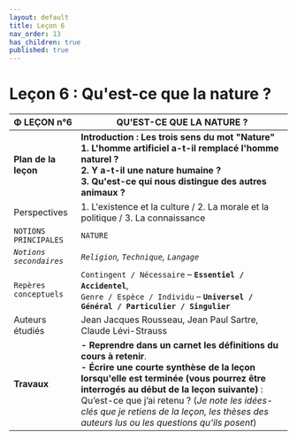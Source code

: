 ```yaml
---
layout: default
title: Leçon 6
nav_order: 13
has_children: true
published: true
---
```


# Leçon 6 : Qu'est-ce que la nature ?

| Φ LEÇON n°6             | QU'EST-CE QUE LA NATURE ?                                    |
| ----------------------- | ------------------------------------------------------------ |
| **Plan de la leçon**    | **Introduction : Les trois sens du mot "Nature"<br />1. L'homme artificiel a-t-il remplacé l'homme naturel ?<br />2. Y a-t-il une nature humaine ?<br />3. Qu'est-ce qui nous distingue des autres animaux ?** |
| Perspectives            | 1. L'existence et la culture / 2. La morale et la politique / 3. La connaissance |
| `NOTIONS PRINCIPALES`   | `NATURE`                                                     |
| *`Notions secondaires`* | *`Religion`, `Technique`, `Langage`*                         |
| `Repères conceptuels`   | `Contingent / Nécessaire` – **`Essentiel / Accidentel`**, <br> `Genre / Espèce / Individu` – **`Universel / Général / Particulier / Singulier`** |
| Auteurs étudiés         | Jean Jacques Rousseau, Jean Paul Sartre, Claude Lévi-Strauss |
| **Travaux**             | **- Reprendre dans un carnet les définitions du cours à retenir**. <br />**- Écrire une courte synthèse de la leçon lorsqu'elle est terminée (vous pourrez être interrogés au début de la leçon suivante)** : Qu’est-ce que j’ai retenu ? (*Je note les idées-clés que je retiens de la leçon, les thèses des auteurs lus ou les questions qu’ils posent*) |

